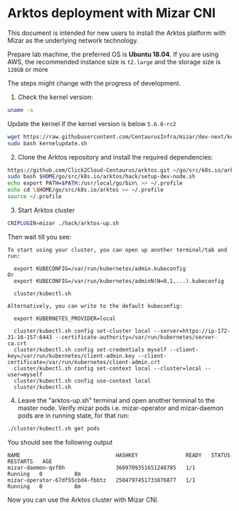 # Arktos deployment with Mizar CNI 

This document is intended for new users to install the Arktos platform with Mizar as the underlying network technology.

Prepare lab machine, the preferred OS is **Ubuntu 18.04**. If you are using AWS, the recommended instance size is ```t2.large``` and the storage size is ```128GB``` or more

The steps might change with the progress of development.

1. Check the kernel version:

```bash
uname -a
```

Update the kernel if the kernel version is below `5.6.0-rc2`

```bash
wget https://raw.githubusercontent.com/CentaurusInfra/mizar/dev-next/kernelupdate.sh
sudo bash kernelupdate.sh
```

2. Clone the Arktos repository and install the required dependencies:

```bash
https://github.com/Click2Cloud-Centaurus/arktos.git ~/go/src/k8s.io/arktos -b default-cni-mizar
sudo bash $HOME/go/src/k8s.io/arktos/hack/setup-dev-node.sh
echo export PATH=$PATH:/usr/local/go/bin\ >> ~/.profile
echo cd \$HOME/go/src/k8s.io/arktos >> ~/.profile
source ~/.profile

```
  
3. Start Arktos cluster
```bash
CNIPLUGIN=mizar ./hack/arktos-up.sh
```

Then wait till you see:

```text
To start using your cluster, you can open up another terminal/tab and run:

  export KUBECONFIG=/var/run/kubernetes/admin.kubeconfig
Or
  export KUBECONFIG=/var/run/kubernetes/adminN(N=0,1,...).kubeconfig

  cluster/kubectl.sh

Alternatively, you can write to the default kubeconfig:

  export KUBERNETES_PROVIDER=local

  cluster/kubectl.sh config set-cluster local --server=https://ip-172-31-16-157:6443 --certificate-authority=/var/run/kubernetes/server-ca.crt
  cluster/kubectl.sh config set-credentials myself --client-key=/var/run/kubernetes/client-admin.key --client-certificate=/var/run/kubernetes/client-admin.crt
  cluster/kubectl.sh config set-context local --cluster=local --user=myself
  cluster/kubectl.sh config use-context local
  cluster/kubectl.sh
```

4. Leave the "arktos-up.sh" terminal and open another terminal to the master node. Verify mizar pods i.e. mizar-operator and mizar-daemon pods are in running state, for that run:

```bash
./cluster/kubectl.sh get pods
```
You should see the following output
```text
NAME                              HASHKEY               READY   STATUS    RESTARTS   AGE
mizar-daemon-qvf8h                3609709351651248785   1/1     Running   0          8m
mizar-operator-67df55cbd4-fbbtz   2504797451733876877   1/1     Running   0          8m
```

Now you can use the Arktos cluster with Mizar CNI.


